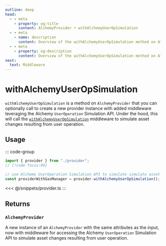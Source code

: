 ```yaml
---
outline: deep
head:
  - - meta
    - property: og:title
      content: AlchemyProvider • withAlchemyUserOpSimulation
  - - meta
    - name: description
      content: Overview of the withAlchemyUserOpSimulation method on Alchemy Provider in aa-alchemy
  - - meta
    - property: og:description
      content: Overview of the withAlchemyUserOpSimulation method on Alchemy Provider in aa-alchemy
next:
  text: Middleware
---
```


# withAlchemyUserOpSimulation

`withAlchemyUserOpSimulation` is a method on `AlchemyProvider` that you can optionally call to create a new provider instance with added middleware leveraging the Alchemy `UserOperation` Simulation API. Under the hood, this will call the [`withAlchemyUserOpSimulation`](/packages/aa-alchemy/middleware/withAlchemyUserOpSimulation) middleware to simulate asset changes resulting from user operation.

## Usage

::: code-group

```ts [example.ts]
import { provider } from "./provider";
// [!code focus:99]

// use Alchemy UserOperation Simulation API to simulate simulate asset changes resulting from user operation before sending
const providerWithGasManager = provider.withAlchemyUserOpSimulation();
```

<<< @/snippets/provider.ts
:::

## Returns

### `AlchemyProvider`

A new instance of an `AlchemyProvider` with the same attributes as the input, now with middleware for accessing the Alchemy `UserOperation` Simulation API to simulate asset changes resulting from user operation.
